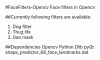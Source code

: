 #FaceFilters-Opencv
Face filters in Opencv

##Currently following filters are available:
1. Dog filter
2. Thug life
3. Gao mask

##Dependencies
Opencv
Python
Dlib
pyQt
shape_predictor_68_face_landmarks.dat

